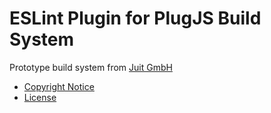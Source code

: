 ESLint Plugin for PlugJS Build System
=====================================

Prototype build system from [Juit GmbH](https://www.juit.com/)

* [Copyright Notice](NOTICE.md)
* [License](LICENSE.md)
